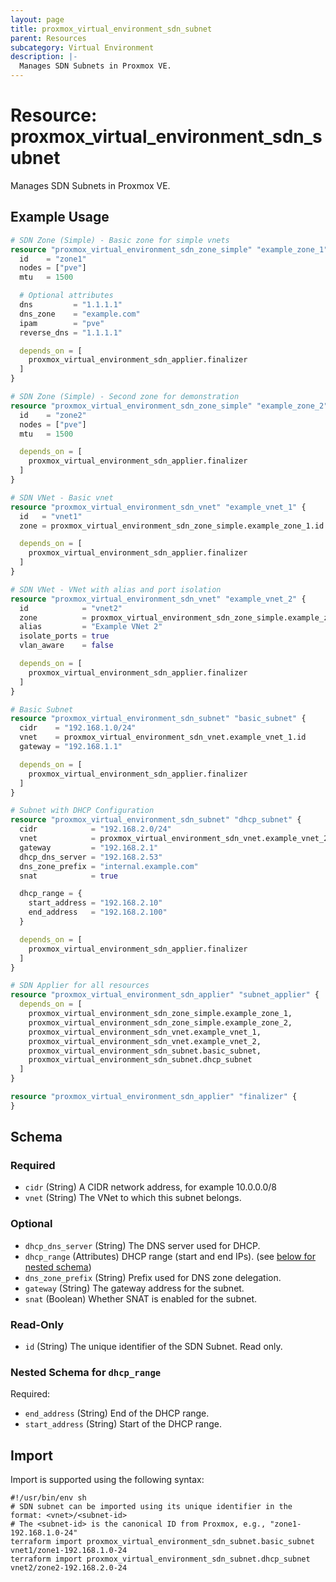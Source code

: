 ```yaml
---
layout: page
title: proxmox_virtual_environment_sdn_subnet
parent: Resources
subcategory: Virtual Environment
description: |-
  Manages SDN Subnets in Proxmox VE.
---
```


# Resource: proxmox_virtual_environment_sdn_subnet

Manages SDN Subnets in Proxmox VE.

## Example Usage

```terraform
# SDN Zone (Simple) - Basic zone for simple vnets
resource "proxmox_virtual_environment_sdn_zone_simple" "example_zone_1" {
  id    = "zone1"
  nodes = ["pve"]
  mtu   = 1500

  # Optional attributes
  dns         = "1.1.1.1"
  dns_zone    = "example.com"
  ipam        = "pve"
  reverse_dns = "1.1.1.1"

  depends_on = [
    proxmox_virtual_environment_sdn_applier.finalizer
  ]
}

# SDN Zone (Simple) - Second zone for demonstration
resource "proxmox_virtual_environment_sdn_zone_simple" "example_zone_2" {
  id    = "zone2"
  nodes = ["pve"]
  mtu   = 1500

  depends_on = [
    proxmox_virtual_environment_sdn_applier.finalizer
  ]
}

# SDN VNet - Basic vnet
resource "proxmox_virtual_environment_sdn_vnet" "example_vnet_1" {
  id   = "vnet1"
  zone = proxmox_virtual_environment_sdn_zone_simple.example_zone_1.id

  depends_on = [
    proxmox_virtual_environment_sdn_applier.finalizer
  ]
}

# SDN VNet - VNet with alias and port isolation
resource "proxmox_virtual_environment_sdn_vnet" "example_vnet_2" {
  id            = "vnet2"
  zone          = proxmox_virtual_environment_sdn_zone_simple.example_zone_2.id
  alias         = "Example VNet 2"
  isolate_ports = true
  vlan_aware    = false

  depends_on = [
    proxmox_virtual_environment_sdn_applier.finalizer
  ]
}

# Basic Subnet
resource "proxmox_virtual_environment_sdn_subnet" "basic_subnet" {
  cidr    = "192.168.1.0/24"
  vnet    = proxmox_virtual_environment_sdn_vnet.example_vnet_1.id
  gateway = "192.168.1.1"

  depends_on = [
    proxmox_virtual_environment_sdn_applier.finalizer
  ]
}

# Subnet with DHCP Configuration
resource "proxmox_virtual_environment_sdn_subnet" "dhcp_subnet" {
  cidr            = "192.168.2.0/24"
  vnet            = proxmox_virtual_environment_sdn_vnet.example_vnet_2.id
  gateway         = "192.168.2.1"
  dhcp_dns_server = "192.168.2.53"
  dns_zone_prefix = "internal.example.com"
  snat            = true

  dhcp_range = {
    start_address = "192.168.2.10"
    end_address   = "192.168.2.100"
  }

  depends_on = [
    proxmox_virtual_environment_sdn_applier.finalizer
  ]
}

# SDN Applier for all resources
resource "proxmox_virtual_environment_sdn_applier" "subnet_applier" {
  depends_on = [
    proxmox_virtual_environment_sdn_zone_simple.example_zone_1,
    proxmox_virtual_environment_sdn_zone_simple.example_zone_2,
    proxmox_virtual_environment_sdn_vnet.example_vnet_1,
    proxmox_virtual_environment_sdn_vnet.example_vnet_2,
    proxmox_virtual_environment_sdn_subnet.basic_subnet,
    proxmox_virtual_environment_sdn_subnet.dhcp_subnet
  ]
}

resource "proxmox_virtual_environment_sdn_applier" "finalizer" {
}
```

<!-- schema generated by tfplugindocs -->
## Schema

### Required

- `cidr` (String) A CIDR network address, for example 10.0.0.0/8
- `vnet` (String) The VNet to which this subnet belongs.

### Optional

- `dhcp_dns_server` (String) The DNS server used for DHCP.
- `dhcp_range` (Attributes) DHCP range (start and end IPs). (see [below for nested schema](#nestedatt--dhcp_range))
- `dns_zone_prefix` (String) Prefix used for DNS zone delegation.
- `gateway` (String) The gateway address for the subnet.
- `snat` (Boolean) Whether SNAT is enabled for the subnet.

### Read-Only

- `id` (String) The unique identifier of the SDN Subnet. Read only.

<a id="nestedatt--dhcp_range"></a>
### Nested Schema for `dhcp_range`

Required:

- `end_address` (String) End of the DHCP range.
- `start_address` (String) Start of the DHCP range.

## Import

Import is supported using the following syntax:

```shell
#!/usr/bin/env sh
# SDN subnet can be imported using its unique identifier in the format: <vnet>/<subnet-id>
# The <subnet-id> is the canonical ID from Proxmox, e.g., "zone1-192.168.1.0-24"
terraform import proxmox_virtual_environment_sdn_subnet.basic_subnet vnet1/zone1-192.168.1.0-24
terraform import proxmox_virtual_environment_sdn_subnet.dhcp_subnet vnet2/zone2-192.168.2.0-24
```
